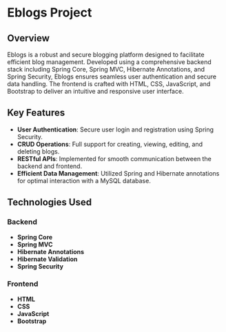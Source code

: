 # Eblogs Project

## Overview

Eblogs is a robust and secure blogging platform designed to facilitate efficient blog management. Developed using a comprehensive backend stack including Spring Core, Spring MVC, Hibernate Annotations, and Spring Security, Eblogs ensures seamless user authentication and secure data handling. The frontend is crafted with HTML, CSS, JavaScript, and Bootstrap to deliver an intuitive and responsive user interface.

## Key Features

- **User Authentication**: Secure user login and registration using Spring Security.
- **CRUD Operations**: Full support for creating, viewing, editing, and deleting blogs.
- **RESTful APIs**: Implemented for smooth communication between the backend and frontend.
- **Efficient Data Management**: Utilized Spring and Hibernate annotations for optimal interaction with a MySQL database.

## Technologies Used

### Backend
- **Spring Core**
- **Spring MVC**
- **Hibernate Annotations**
- **Hibernate Validation**
- **Spring Security**

### Frontend
- **HTML**
- **CSS**
- **JavaScript**
- **Bootstrap**

